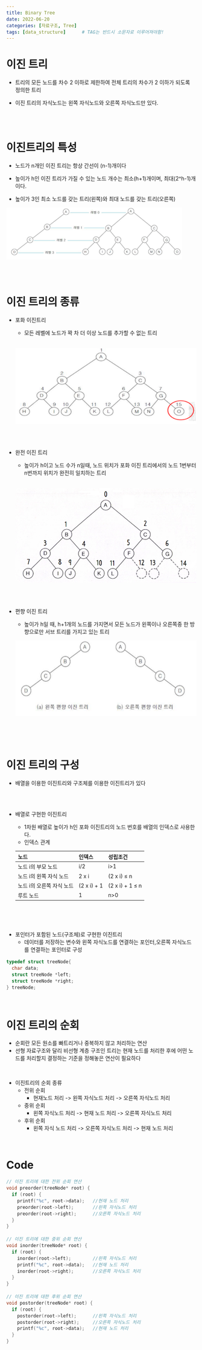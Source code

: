 ```yaml
---
title: Binary Tree
date: 2022-06-20
categories: [자료구조, Tree]
tags: [data_structure]		# TAG는 반드시 소문자로 이루어져야함!
---
```

 

이진 트리
========================
 * 트리의 모든 노드를 차수 2 이하로 제한하여 전체 트리의 차수가 2 이하가 되도록 정의한 트리

 * 이진 트리의 자식노드는 왼쪽 자식노드와 오른쪽 자식노드만 있다.

<br><br>

이진트리의 특성
===========

  * 노드가 n개인 이진 트리는 항상 간선이 (n-1)개이다
  
  * 높이가 h인 이진 트리가 가질 수 있는 노드 개수는 최소(h+1)개이며, 최대(2^h-1)개이다.



* 높이가 3인 최소 노드를 갖는 트리(왼쪽)와 최대 노드를 갖는 트리(오른쪽)
<img src="./../../assets/img/Binray%20Tree.png">

<br><br>

 이진 트리의 종류
==============

  * 포화 이진트리
    * 모든 레벨에 노드가 꽉 차 더 이상 노드를 추가할 수 없는 트리<br><br>
    <p align="center"><img src="./../../assets/img/Full%20Binary%20Tree.png" width=500 height =200></p>
    
    <br><br>

  * 완전 이진 트리
    * 높이가 h이고 노드 수가 n일때, 노드 위치가 포화 이진 트리에서의 노드 1번부터 n번까지 위치가 완전히 일치하는 트리<br><br>
    <p align="center"><img src="./../../assets/img/Compelete%20Binray%20Tree.jpg"width=500 height =250></p>
    
    <br><br>

  * 편향 이진 트리
    * 높이가 h일 때, h+1개의 노드를 가지면서 모든 노드가 왼쪽이나 오른쪽중 한 방향으로만 서브 트리를 가지고 있는 트리
    <p align="center"><img src="./.../../../../assets/img/Skewed%20Binary%20Tree.png"width=500 height =200></p>

<br><br><br>

이진 트리의 구성
========================
 * 배열을 이용한 이진트리와 구조체를 이용한 이진트리가 있다
 
 <br><br>

 * 배열로 구현한 이진트리
   * 1차원 배열로 높이가 h인 포화 이진트리의 노드 번호를 배열의 인덱스로 사용한다.
   * 인덱스 관계  
  
   |노드|인덱스|성립조건|
   |----|----|--------|
   |노드 i의 부모 노드| i/2 | i>1|
   |노드 i의 왼쪽 자식 노드|2 x i| (2 x i) ≤ n|
   |노드 i의 오른쪽 자식 노드|(2 x i) + 1|(2 x i) + 1 ≤ n|
   |루트 노드| 1 | n>0|

<br><br><br>

 * 포인터가 포함된 노드(구조체)로 구현한 이진트리
   * 데이터를 저장하는 변수와 왼쪽 자식노드를 연결하는 포인터,오른쪽 자식노드를 연결하는 포인터로 구성
  
```c++
typedef struct treeNode{
  char data;
  struct treeNode *left;
  struct treeNode *right;
} treeNode;
```

<br>

이진 트리의 순회
===========================
 * 순회란 모든 원소를 빠트리거나 중복하지 않고 처리하는 연산
 * 선형 자료구조와 달리 비선형 계층 구조인 트리는 현재 노드를 처리한 후에 어떤 노드를 처리할지 결정하는 기준을 정해놓은 연산이 필요하다

<br>

 * 이진트리의 순회 종류
   * 전위 순회
     * 현재노드 처리 -> 왼쪽 자식노드 처리 -> 오른쪽 자식노드 처리
   * 중위 순회
     * 왼쪽 자식노드 처리 -> 현재 노드 처리 -> 오른쪽 자식노드 처리
   * 후위 순회
     * 왼쪽 자식 노드 처리 -> 오른쪽 자식노드 처리 -> 현재 노드 처리

<br>

Code
===============

```c++
// 이진 트리에 대한 전위 순회 연산
void preorder(treeNode* root) {
  if (root) {
    printf("%c", root->data);   //현재 노드 처리
    preorder(root->left);       //왼쪽 자식노드 처리
    preorder(root->right);	    //오른쪽 자식노드 처리
  }
}

// 이진 트리에 대한 중위 순회 연산
void inorder(treeNode* root) {
  if (root) {
    inorder(root->left);        //왼쪽 자식노드 처리
    printf("%c", root->data);   //현재 노드 처리
    inorder(root->right);       //오른쪽 자식노드 처리
  }
}

// 이진 트리에 대한 후위 순회 연산
void postorder(treeNode* root) {
  if (root) {
    postorder(root->left);      //왼쪽 자식노드 처리
    postorder(root->right);     //오른쪽 자식노드 처리
    printf("%c", root->data);   //현재 노드 처리
  }
}
```